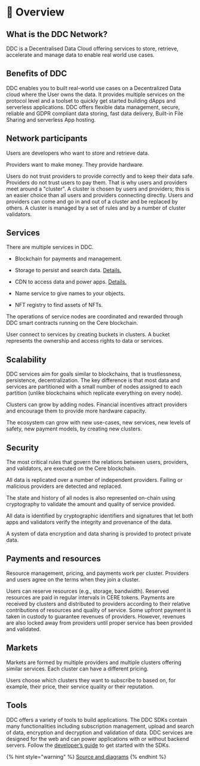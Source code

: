 # 📖 Overview

## What is the DDC Network?

DDC is a Decentralised Data Cloud offering services to store, retrieve, accelerate and manage data to enable real world use cases.

## Benefits of DDC

DDC enables you to built real-world use cases on a Decentralized Data cloud where the User owns the data. It provides multiple services on the protocol level and a toolset to quickly get started building dApps and serverless applications. DDC offers flexible data management, secure, reliable and GDPR compliant data storing, fast data delivery, Built-in File Sharing and serverless App hosting. 

## Network participants

Users are developers who want to store and retrieve data.

Providers want to make money. They provide hardware.

Users do not trust providers to provide correctly and to keep their data safe. Providers do not trust users to pay them.
That is why users and providers meet around a "cluster". A cluster is chosen by users and providers; this is an easier choice than all users and providers connecting directly.
Users and providers can come and go in and out of a cluster and be replaced by others.
A cluster is managed by a set of rules and by a number of cluster validators.

## Services

There are multiple services in DDC.

- Blockchain for payments and management.

- Storage to persist and search data.
[Details.](storage-nodes)

- CDN to access data and power apps.
[Details.](cdn-nodes)

- Name service to give names to your objects.

- NFT registry to find assets of NFTs.


The operations of service nodes are coordinated and rewarded through DDC smart contracts running on the Cere blockchain.

User connect to services by creating buckets in clusters. A bucket represents the ownership and access rights to data or services.


## Scalability

DDC services aim for goals similar to blockchains, that is trustlessness, persistence, decentralization. The key difference is that most data and services are partitioned with a small number of nodes assigned to each partition (unlike blockchains which replicate everything on every node). 

Clusters can grow by adding nodes. Financial incentives attract providers and encourage them to provide more hardware capacity.

The ecosystem can grow with new use-cases, new services, new levels of safety, new payment models, by creating new clusters.


## Security

The most critical rules that govern the relations between users, providers, and validators, are executed on the Cere blockchain.

All data is replicated over a number of independent providers. Failing or malicious providers are detected and replaced.

The state and history of all nodes is also represented on-chain using cryptography to validate the amount and quality of service provided.

All data is identified by cryptographic identifiers and signatures that let both apps and validators verify the integrity and provenance of the data.

A system of data encryption and data sharing is provided to protect private data.


## Payments and resources

Resource management, pricing, and payments work per cluster. 
Providers and users agree on the terms when they join a cluster.

Users can reserve resources (e.g., storage, bandwidth). Reserved resources are paid in regular intervals in CERE tokens. Payments are received by clusters and distributed to providers according to their relative contributions of resources and quality of service. Some upfront payment is taken in custody to guarantee revenues of providers. However, revenues are also locked away from providers until proper service has been provided and validated.


## Markets

Markets are formed by multiple providers and multiple clusters offering similar services. Each cluster can have a different pricing.

Users choose which clusters they want to subscribe to based on, for example, their price, their service quality or their reputation.


## Tools

DDC offers a variety of tools to build applications. The DDC SDKs contain many functionalities including subscription management, upload and search of data, encryption and decryption and validation of data. DDC services are designed for the web and can power applications with or without backend servers. Follow the [developer’s guide](developer-guide) to get started with the SDKs.


{% hint style="warning" %}
[Source and diagrams](https://github.com/Cerebellum-Network/ddc-bucket-contract/blob/main/bucket/README.md)
{% endhint %}
